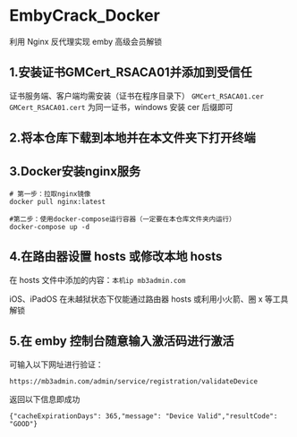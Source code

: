 # EmbyCrack_Docker

利用 Nginx 反代理实现 emby 高级会员解锁



## 1.安装证书GMCert_RSACA01并添加到受信任

证书服务端、客户端均需安装（证书在程序目录下）
`GMCert_RSACA01.cer` `GMCert_RSACA01.cert` 为同一证书，windows 安装 cer 后缀即可

## 2.将本仓库下载到本地并在本文件夹下打开终端



## 3.Docker安装nginx服务

```
# 第一步：拉取nginx镜像
docker pull nginx:latest

#第二步：使用docker-compose运行容器（一定要在本仓库文件夹内运行）
docker-compose up -d
```



## 4.在路由器设置 hosts 或修改本地 hosts

在 hosts 文件中添加的内容：`本机ip mb3admin.com` 

iOS、iPadOS 在未越狱状态下仅能通过路由器 hosts 或利用小火箭、圈 x 等工具解锁



## 5.在 emby 控制台随意输入激活码进行激活



可输入以下网址进行验证：

`https://mb3admin.com/admin/service/registration/validateDevice`

返回以下信息即成功

`{"cacheExpirationDays": 365,"message": "Device Valid","resultCode": "GOOD"}`


